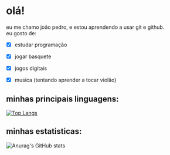 # olá!

eu me chamo joão pedro, e estou aprendendo a usar git e github.\
eu gosto de:
- [x] estudar programação
- [x] jogar basquete
- [x] jogos digitais
- [x] musica (tentando aprender a tocar violão)


## minhas principais linguagens:
[![Top Langs](https://github-readme-stats.vercel.app/api/top-langs/?username=messi-liso&theme=synthwave)](https://github.com/anuraghazra/github-readme-stats)

## minhas estatisticas:
![Anurag's GitHub stats](https://github-readme-stats.vercel.app/api?username=messi-liso&show_icons=true&theme=synthwave)

